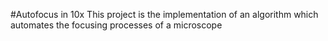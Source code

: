 #Autofocus in 10x
This project is the implementation of an algorithm which automates the focusing processes of a microscope